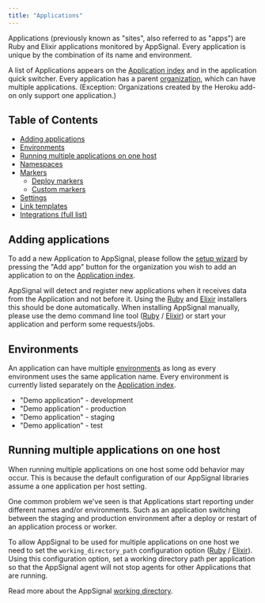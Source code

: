 ```yaml
---
title: "Applications"
---
```


Applications (previously known as "sites", also referred to as "apps") are Ruby and Elixir applications monitored by AppSignal. Every application is unique by the combination of its name and environment.

A list of Applications appears on the [Application index] and in the application quick switcher. Every application has a parent [organization](/organization/index.html), which can have multiple applications. (Exception: Organizations created by the Heroku add-on only support one application.)

## Table of Contents

- [Adding applications](#adding-applications)
- [Environments](#environments)
- [Running multiple applications on one host](#running-multiple-applications-on-one-host)
- [Namespaces](namespaces.html)
- [Markers](markers/)
  - [Deploy markers](markers/deploy-markers.html)
  - [Custom markers](markers/custom-markers.html)
- [Settings](settings.html)
- [Link templates](link-templates.html)
- [Integrations (full list)](integrations/)

## Adding applications

To add a new Application to AppSignal, please follow the [setup wizard](/getting-started/new-application.html) by pressing the "Add app" button for the organization you wish to add an application to on the [Application index].

AppSignal will detect and register new applications when it receives data from the Application and not before it. Using the [Ruby](/ruby/installation.html) and [Elixir](/elixir/installation.html) installers this should be done automatically. When installing AppSignal manually, please use the demo command line tool ([Ruby](/ruby/command-line/demo.html) / [Elixir](/elixir/command-line/demo.html)) or start your application and perform some requests/jobs.

## Environments

An application can have multiple [environments](/appsignal/terminology.html#environments) as long as every environment uses the same application name. Every environment is currently listed separately on the [Application index].

- "Demo application" - development
- "Demo application" - production
- "Demo application" - staging
- "Demo application" - test

## Running multiple applications on one host

When running multiple applications on one host some odd behavior may occur.  This is because the default configuration of our AppSignal libraries assume a one application per host setting.

One common problem we've seen is that Applications start reporting under different names and/or environments. Such as an application switching between the staging and production environment after a deploy or restart of an application process or worker.

To allow AppSignal to be used for multiple applications on one host we need to set the `working_directory_path` configuration option ([Ruby](/ruby/configuration/options.html#option-working_directory_path) / [Elixir](/elixir/configuration/options.html#option-working_directory_path)). Using this configuration option, set a working directory path per application so that the AppSignal agent will not stop agents for other Applications that are running.

Read more about the AppSignal [working directory](/appsignal/how-appsignal-operates.html#working-directory).

[Application index]: https://appsignal.com/accounts
